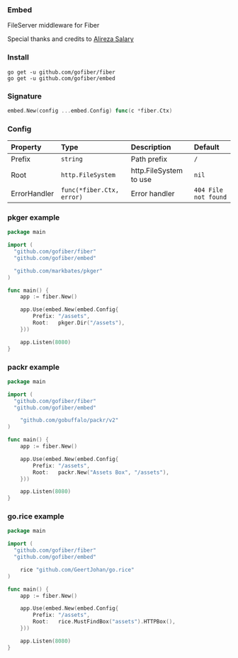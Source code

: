 ### Embed
FileServer middleware for Fiber

Special thanks and credits to [Alireza Salary](https://github.com/arsmn)

### Install
```
go get -u github.com/gofiber/fiber
go get -u github.com/gofiber/embed
```

### Signature
```go
embed.New(config ...embed.Config) func(c *fiber.Ctx)
```

### Config
| Property | Type | Description | Default |
| :--- | :--- | :--- | :--- |
| Prefix | `string` | Path prefix | `/` |
| Root | `http.FileSystem` | http.FileSystem to use | `nil` |
| ErrorHandler | `func(*fiber.Ctx, error)` | Error handler | `404 File not found` |

### pkger example

```go
package main

import (
  "github.com/gofiber/fiber"
  "github.com/gofiber/embed"

  "github.com/markbates/pkger"
)

func main() {
	app := fiber.New()

	app.Use(embed.New(embed.Config{
		Prefix: "/assets",
		Root:   pkger.Dir("/assets"),
	}))

	app.Listen(8080)
}
```

### packr example

```go
package main

import (
  "github.com/gofiber/fiber"
  "github.com/gofiber/embed"

	"github.com/gobuffalo/packr/v2"
)

func main() {
	app := fiber.New()

	app.Use(embed.New(embed.Config{
		Prefix: "/assets",
		Root:   packr.New("Assets Box", "/assets"),
	}))

	app.Listen(8080)
}
```

### go.rice example

```go
package main

import (
  "github.com/gofiber/fiber"
  "github.com/gofiber/embed"

	rice "github.com/GeertJohan/go.rice"
)

func main() {
	app := fiber.New()

	app.Use(embed.New(embed.Config{
		Prefix: "/assets",
		Root:   rice.MustFindBox("assets").HTTPBox(),
	}))

	app.Listen(8080)
}
```
